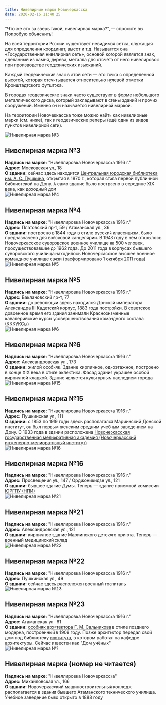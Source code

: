 ```yaml
---
title: Нивелирные марки Новочеркасска
date: 2020-02-16 11:40:25
---
```

"Что же это за зверь такой, нивелирная марка?", — спросите вы. Попробую объяснить!

На всей территории России существует невидимая сетка, служащая для определения координат, высот и т.д. Называется она «Государственная нивелирная сеть», основой которой является знак, сделанный из камня, дерева, металла для отсчёта от него нивелировок при производстве геодезических изысканий.

Каждый геодезический знак в этой сети — это точка с определённой высотой, которая отсчитывается относительно нулевой отметки Кронштадтского футштока.

В городах геодезические знаки часто существуют в форме небольшого металлического диска, который закладывают в стены зданий и прочих сооружений. Именно он и называется нивелирной маркой.

На территории Новочеркасска тоже можно найти как нивелирные марки (см. ниже), так и геодезические реперы (ещё один из видов пунктов нивелирной сети).

<div id="3" class="info-container">
  <img src="3.jpg#marka" alt="Нивелирная марка №3" />
  <div class="info-text">
    <h2>Нивелирная марка №3</h2>
    <div><b>Надпись на марке:</b> "Нивеллировка Новочеркасска 1916 г."</div>
    <div><b>Адрес:</b> Московская ул., 18</div>
    <div><b>О здании:</b> сейчас здесь находится <a href="../biblioteka">Центральная городская библиотека им. А. С. Пушкина</a>, открытая в 1870 г., которая стала первой публичной библиотекой на Дону. А само здание было построено в середине XIX века, как доходный дом</div>
  </div>
</div>
<div id="4" class="info-container">
  <img src="4.jpg#marka" alt="Нивелирная марка №4" />
  <div class="info-text">
    <h2>Нивелирная марка №4</h2>
    <div><b>Надпись на марке:</b> "Нивеллировка Новочеркасска 1916 г."</div>
    <div><b>Адрес:</b> Платовский пр-т, 59 / Атаманская ул., 36</div>
    <div><b>О здании:</b> построено в 1844 году в стиле русский классицизм, было предназначено для войсковой канцелярии. В 1943 году в нём открылось Новочеркасское суворовское военное училище на 500 человек, просуществовавшее до 1962 года. До 2011 года в корпусах бывшего суворовского училища находилось Новочеркасское высшее военное командное училище связи (расформировано 1 октября 2011 года)</div>
  </div>
</div>
<div id="5" class="info-container">
  <img src="5.jpg#marka" alt="Нивелирная марка №5" />
  <div class="info-text">
    <h2>Нивелирная марка №5</h2>
    <div><b>Надпись на марке:</b> "Нивеллировка Новочеркасска 1916 г."</div>
    <div><b>Адрес:</b> Баклановский пр-т, 77</div>
    <div><b>О здании:</b> до революции здесь находился Донской императора Александра III Кадетский корпус, 1883 года постройки. В советское довоенное время его здания занимали Краснознаменные кавалерийские курсы усовершенствования командного состава (КККУКСы)</div>
  </div>
</div>
<div id="6" class="info-container">
  <img src="6.jpg#marka" alt="Нивелирная марка №6" />
  <div class="info-text">
    <h2>Нивелирная марка №6</h2>
    <div><b>Надпись на марке:</b> "Нивеллировка Новочеркасска 1916 г."</div>
    <div><b>Адрес:</b> Александровская ул., 173</div>
    <div><b>О здании:</b> жилой особняк. Здание кирпичное, одноэтажное, построено в конце XIX века в стиле эклектика. Фасад здания украшен особой кирпичной кладкой. Здание является культурным наследием города</div>
  </div>
</div>
<div id="15" class="info-container">
  <img src="15.jpg#marka" alt="Нивелирная марка №15" />
  <div class="info-text">
    <h2>Нивелирная марка №15</h2>
    <div><b>Надпись на марке:</b> "Нивеллировка Новочеркасска 1916 г."</div>
    <div><b>Адрес:</b> Пушкинская ул., 111</div>
    <div><b>О здании:</b> с 1853 по 1919 годы здесь располагался Мариинский Донской институт, он был первым женским средним учебным заведением на Дону. C 1933 года в здании расположена <a href="../nimi">Новочеркасская государственная мелиоративная академия (Новочеркасский инженерно-мелиоративный институт)</a></div>
  </div>
</div>
<div id="16" class="info-container">
  <img src="16.jpg#marka" alt="Нивелирная марка №16" />
  <div class="info-text">
    <h2>Нивелирная марка №16</h2>
    <div><b>Надпись на марке:</b> "Нивеллировка Новочеркасска 1916 г."</div>
    <div><b>Адрес:</b> Просвещения ул., 147 / Орджоникидзе ул., 121</div>
    <div><b>О здании:</b> бывшее здание Думы. Теперь — здание приемной комиссии <a href="../npi">ЮРГПУ (НПИ)</a></div>
  </div>
</div>
<div id="21" class="info-container">
  <img src="21.jpg#marka" alt="Нивелирная марка №21" />
  <div class="info-text">
    <h2>Нивелирная марка №21</h2>
    <div><b>Надпись на марке:</b> "Нивеллировка Новочеркасска 1916 г."</div>
    <div><b>Адрес:</b> Александровская ул., 121</div>
    <div><b>О здании:</b> кирпичное здание Мариинского детского приюта. Теперь — военный медицинский склад</div>
  </div>
</div>
<div id="22" class="info-container">
  <img src="22.jpg#marka" alt="Нивелирная марка №22" />
  <div class="info-text">
    <h2>Нивелирная марка №22</h2>
    <div><b>Надпись на марке:</b> "Нивеллировка Новочеркасска 1916 г."</div>
    <div><b>Адрес:</b> Пушкинская ул., 49</div>
    <div><b>О здании:</b> сейчас здесь расположен военный госпиталь</div>
  </div>
</div>
<div id="23" class="info-container">
  <img src="23.jpg#marka" alt="Нивелирная марка №23" />
  <div class="info-text">
    <h2>Нивелирная марка №23</h2>
    <div><b>Надпись на марке:</b> "Нивеллировка Новочеркасска 1916 г."</div>
    <div><b>Адрес:</b> Атаманская ул., 61</div>
    <div><b>О здании:</b> <a href="../osobnyaki">особняк архитектора Г. М. Сальникова</a> в стиле позднего модерна, построенный в 1909 году. Позже архитектор передал свой дом под библиотеку <a href="../npi">института</a>, в котором работал на кафедре архитектуры. Сейчас известен как "Дом учёных"</div>
  </div>
</div>
<div id="m" class="info-container">
  <img src="m.jpg#marka" alt="Нивелирная марка №?" />
  <div class="info-text">
    <h2>Нивелирная марка (номер не читается)</h2>
    <div><b>Надпись на марке:</b> "Нивеллировка Новочеркасска"</div>
    <div><b>Адрес:</b> Михайловская ул., 166</div>
    <div><b>О здании:</b> Новочеркасский машиностроительный колледж располагается в здании бывшего Атаманского технического училища. Учебное заведение было открыто в 1888 году</div>
  </div>
</div>
